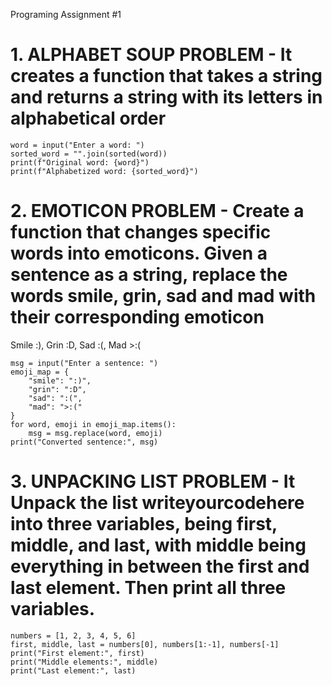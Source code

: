 Programing Assignment #1
# 1. ALPHABET SOUP PROBLEM - It creates a function that takes a string and returns a string with its letters in alphabetical order
    word = input("Enter a word: ") 
    sorted_word = "".join(sorted(word))
    print(f"Original word: {word}")
    print(f"Alphabetized word: {sorted_word}")

# 2. EMOTICON PROBLEM -  Create a function that changes specific words into emoticons. Given a sentence as a string, replace the words smile, grin, sad and mad with their corresponding emoticon
Smile :), Grin  :D, Sad :(, Mad >:(

    msg = input("Enter a sentence: ")
    emoji_map = {
        "smile": ":)",
        "grin": ":D",
        "sad": ":(",
        "mad": ">:("
    }
    for word, emoji in emoji_map.items():
        msg = msg.replace(word, emoji)
    print("Converted sentence:", msg)

# 3. UNPACKING LIST PROBLEM - It Unpack the list writeyourcodehere into three variables, being first, middle, and last, with middle being everything in between the first and last element. Then print all three variables.

    numbers = [1, 2, 3, 4, 5, 6]
    first, middle, last = numbers[0], numbers[1:-1], numbers[-1]
    print("First element:", first)
    print("Middle elements:", middle)
    print("Last element:", last)
